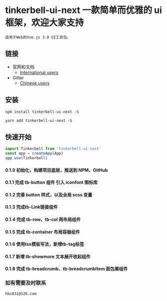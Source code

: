 <!--
 * @Author: your name
 * @Date: 2021-08-19 10:15:30
 * @LastEditTime: 2021-08-30 15:28:18
 * @LastEditors: Please set LastEditors
 * @Description: In User Settings Edit
 * @FilePath: /tinkerbell-ui-next/README.md
-->

# tinkerbell-ui-next 一款简单而优雅的 ui 框架，欢迎大家支持


```
适用于Web的Vue.js 3.0 UI工具包。
```
## 链接
- 官网和文档
  - [International users](http://tinkerbell.top)
- Gitter
  - [Chinese users](https://github.com/hanbingxu82/tinkerbell-ui-next)

## 安装
```shell
npm install tinkerbell-ui-next -S

yarn add tinkerbell-ui-next -S
```

## 快速开始
``` javascript
import Tinkerbell from 'tinkerbell-ui-next'
const app = createApp(App)
app.use(Tinkerbell)

```

#### 0.1.0 初始化，构建项目底层，推送到 NPM、GitHub

#### 0.1.1 完成 tb-button 组件 引入 iconfont 图标库

#### 0.1.2 完善 button 样式，以及全局 scss 变量

#### 0.1.3 完成tb-Link链接组件

#### 0.1.4 完成 tb-row、tb-col 两布局组件

#### 0.1.5 完成 tb-container 布局容器组件

#### 0.1.6 使用tsx模板写法，新增tb-tag标签

#### 0.1.7 新增 tb-showmore 文本展开收起组件

#### 0.1.8 完成 tb-breadcrumb、tb-breadcrumbItem 面包屑组件

### 如有需要及时联系

```
hbx831@126.com
```



